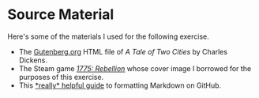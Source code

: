 # Source Material
Here's some of the materials I used for the following exercise.
- The [Gutenberg.org](https://www.gutenberg.org/files/98/98-h/98-h.htm) HTML file of *A Tale of Two Cities* by Charles Dickens.
- The Steam game [*1775: Rebellion*](https://store.steampowered.com/app/422610/1775_Rebellion/) whose cover image I borrowed for the purposes of this exercise. 
- This [\*really\* helpful guide](https://docs.github.com/en/github/writing-on-github/getting-started-with-writing-and-formatting-on-github/basic-writing-and-formatting-syntax) to formatting Markdown on GitHub.

